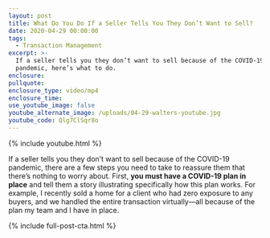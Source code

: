 ```yaml
---
layout: post
title: What Do You Do If a Seller Tells You They Don’t Want to Sell?
date: 2020-04-29 00:00:00
tags:
  - Transaction Management
excerpt: >-
  If a seller tells you they don’t want to sell because of the COVID-19
  pandemic, here’s what to do.
enclosure:
pullquote:
enclosure_type: video/mp4
enclosure_time:
use_youtube_image: false
youtube_alternate_image: /uploads/04-29-walters-youtube.jpg
youtube_code: Qlg7ClSqr8o
---
```


{% include youtube.html %}

If a seller tells you they don’t want to sell because of the COVID-19 pandemic, there are a few steps you need to take to reassure them that there’s nothing to worry about. First, **you must have a COVID-19 plan in place** and tell them a story illustrating specifically how this plan works. For example, I recently sold a home for a client who had zero exposure to any buyers, and we handled the entire transaction virtually—all because of the plan my team and I have in place.

{% include full-post-cta.html %}